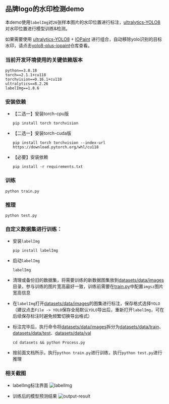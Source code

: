 ## 品牌logo的水印检测demo

本demo使用`labelImg`对`26`张样本图片的水印位置进行标注，[ultralytics-YOLO8](https://github.com/ultralytics/ultralytics)对水印位置进行模型训练&检测。

如果需要使用 [ultralytics-YOLO8](https://github.com/ultralytics/ultralytics) + [IOPaint](https://github.com/Sanster/IOPaint) 进行组合，自动移除yolo识别的目标水印，请点击[yolo8-plus-iopaint](https://github.com/Samge0/yolo8-plus-iopaint)仓库查看。


### 当前开发环境使用的关键依赖版本
```text
python==3.8.18
torch==2.1.1+cu118
torchvision==0.16.1+cu118
ultralytics==8.2.26
labelImg==1.8.6
```


### 安装依赖
- 【二选一】安装torch-cpu版
    ```shell
    pip install torch torchvision
    ```
- 【二选一】安装torch-cuda版
    ```shell
    pip install torch torchvision --index-url https://download.pytorch.org/whl/cu118
    ```
- 【必要】安装依赖
    ```shell
    pip install -r requirements.txt
    ```


### 训练
```shell
python train.py
```


### 推理
```shell
python test.py
```

### 自定义数据集进行训练：
- 安装`labelImg`
    ```shell
    pip install labelImg
    ```

- 启动`labelImg`
    ```shell
    labelImg
    ```

- 清理或备份旧的数据集，将需要训练的新数据图集放到[datasets/data/images](datasets/data/images)目录，参与训练的图片宽高最好一致，训练前需要在[train.py](train.py)中配置`imgsz`图片宽高信息
- 在`labelImg`打开[datasets/data/images](datasets/data/images)的图集进行标注，保存格式选择`YOLO`（建议点击`File -> YOLO`保存全局默认`YOLO`导出后，重新打开`labelImg`，可在后续保存标注时避免频繁切换导出格式）
- 标注完毕后，执行命令将[datasets/data/images](datasets/data/images)拆分为[datasets/data/train](datasets/data/train)、[datasets/data/test](datasets/data/test)、[datasets/data/val](datasets/data/val)
    ```shell
    cd datasets && python Process.py
    ```
- 按前面文档所示，执行`python train.py`进行训练，执行`python test.py`进行推理


### 相关截图
- labelImg标注界面
![labelImg](https://github.com/Samge0/yolo8-watermark-brand/assets/17336101/c8f9ac72-09f0-4bf7-93f5-e0aa0b20e7ef)

- 训练后的模型预测结果
![output-result](https://github.com/Samge0/yolo8-watermark-brand/assets/17336101/ccdccdc0-8683-499d-bd2b-27948a0fa4f3)